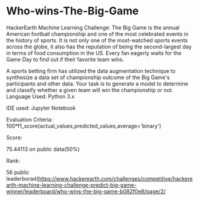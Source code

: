# Who-wins-The-Big-Game
HackerEarth Machine Learning Challenge: The Big Game is the annual American football championship and one of the most celebrated events in the history of sports. It is not only one of the most-watched sports events across the globe, it also has the reputation of being the second-largest day in terms of food consumption in the US. Every fan eagerly waits for the Game Day to find out if their favorite team wins.

A sports betting firm has utilized the data augmentation technique to synthesize a data set of championship outcome of the Big Game's participants and other data. Your task is to generate a model to determine and classify whether a given team will win the championship or not.
Language Used: Python 3.x

IDE used: Jupyter Notebook 
      
Evaluation Criteria:    
100*f1_score(actual_values,predicted_values,average='binary')

Score:

75.44113 on public data(50%)

Rank:

56 public leaderborad(https://www.hackerearth.com/challenges/competitive/hackerearth-machine-learning-challenge-predict-big-game-winner/leaderboard/who-wins-the-big-game-b082f0e8/page/2/
